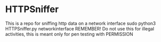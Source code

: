 # HTTPSniffer
This is a repo for sniffing http data on a network interface
sudo python3 HTTPSniffer.py networkinterface
REMEMBER! Do not use this for illegal activities, this is meant only for pen testing with PERMISSION
